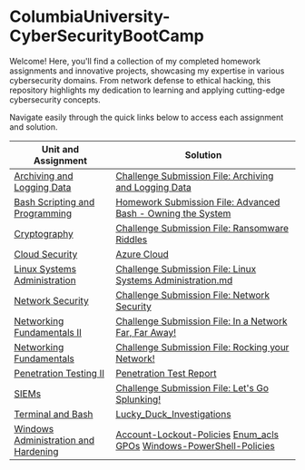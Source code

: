 # ColumbiaUniversity-CyberSecurityBootCamp
Welcome! Here, you'll find a collection of my completed homework assignments and innovative projects, showcasing my expertise in various cybersecurity domains. From network defense to ethical hacking, this repository highlights my dedication to learning and applying cutting-edge cybersecurity concepts.

Navigate easily through the quick links below to access each assignment and solution.

| Unit and Assignment  | Solution | 
| ------------- | ------------- | 
| [Archiving and Logging Data](https://github.com/CyberCuriosity8586/ColumbiaUniversity-CyberSecurityBootCamp/blob/4ebe98c3825828e58f81f4b7dee55dce4210a639/Archiving%20and%20Logging%20Data/Archiving%20and%20Logging%20Data.md)  | [Challenge Submission File: Archiving and Logging Data](https://github.com/CyberCuriosity8586/ColumbiaUniversity-CyberSecurityBootCamp/blob/4ebe98c3825828e58f81f4b7dee55dce4210a639/Archiving%20and%20Logging%20Data/Challenge%20Submission%20File%3A%20Archiving%20and%20Logging%20Data.md)  | 
| [Bash Scripting and Programming](https://github.com/CyberCuriosity8586/ColumbiaUniversity-CyberSecurityBootCamp/blob/4ebe98c3825828e58f81f4b7dee55dce4210a639/Bash%20Scripting%20and%20Programming/Bash%20Scripting%20and%20Programming.md)  | [Homework Submission File: Advanced Bash - Owning the System](https://github.com/CyberCuriosity8586/ColumbiaUniversity-CyberSecurityBootCamp/blob/4ebe98c3825828e58f81f4b7dee55dce4210a639/Bash%20Scripting%20and%20Programming/Challenge%20Submission%20File%3A%20Advanced%20Bash%3A%20Owning%20the%20System.md) |  
| [Cryptography](https://github.com/CyberCuriosity8586/ColumbiaUniversity-CyberSecurityBootCamp/blob/4ebe98c3825828e58f81f4b7dee55dce4210a639/Cryptography/Cryptography.md) | [Challenge Submission File: Ransomware Riddles](https://github.com/CyberCuriosity8586/ColumbiaUniversity-CyberSecurityBootCamp/blob/88921a38356b48f8098914f7cb347921d56dc96c/Cryptography/Challenge%20Submission%20File%3A%20Ransomware%20Riddles.md) |
| [Cloud Security](https://github.com/CyberCuriosity8586/ColumbiaUniversity-CyberSecurityBootCamp/blob/b9b76ae769663c1e0cf523d220a65e23b1077e1f/Cloud%20Security/Cloud%20Security.md)  | [Azure Cloud](https://github.com/CyberCuriosity8586/ColumbiaUniversity-CyberSecurityBootCamp/blob/b9b76ae769663c1e0cf523d220a65e23b1077e1f/Cloud%20Security/Azure-Cloud.md) |
| [Linux Systems Administration](https://github.com/CyberCuriosity8586/ColumbiaUniversity-CyberSecurityBootCamp/blob/88921a38356b48f8098914f7cb347921d56dc96c/Linux%20Systems%20Administration/Linux%20System%20Administration.md) | [Challenge Submission File: Linux Systems Administration.md](https://github.com/CyberCuriosity8586/ColumbiaUniversity-CyberSecurityBootCamp/blob/88921a38356b48f8098914f7cb347921d56dc96c/Linux%20Systems%20Administration/Challenge%20Submission%20File%3A%20Linux%20Systems%20Administration.md) |
| [Network Security](https://github.com/CyberCuriosity8586/ColumbiaUniversity-CyberSecurityBootCamp/blob/88921a38356b48f8098914f7cb347921d56dc96c/Network%20Security/Network%20Security.md) | [Challenge Submission File: Network Security](https://github.com/CyberCuriosity8586/ColumbiaUniversity-CyberSecurityBootCamp/blob/88921a38356b48f8098914f7cb347921d56dc96c/Network%20Security/Challenge%20Submission%20File%3A%20Network%20Security.md) |
| [Networking Fundamentals II](https://github.com/CyberCuriosity8586/ColumbiaUniversity-CyberSecurityBootCamp/blob/88921a38356b48f8098914f7cb347921d56dc96c/Networking%20Fundamentals%20II/Networking%20Fundamentals%20II.md) | [Challenge Submission File: In a Network Far, Far Away!](https://github.com/CyberCuriosity8586/ColumbiaUniversity-CyberSecurityBootCamp/blob/88921a38356b48f8098914f7cb347921d56dc96c/Networking%20Fundamentals%20II/Challenge%20Submission%20File%3A%20In%20a%20Network%20Far%2C%20Far%20Away!.md) |
| [Networking Fundamentals](https://github.com/CyberCuriosity8586/ColumbiaUniversity-CyberSecurityBootCamp/blob/88921a38356b48f8098914f7cb347921d56dc96c/Networking%20Fundamentals/Networking%20Fundamentals.md) | [Challenge Submission File: Rocking your Network!](https://github.com/CyberCuriosity8586/ColumbiaUniversity-CyberSecurityBootCamp/blob/88921a38356b48f8098914f7cb347921d56dc96c/Networking%20Fundamentals/Challenge%20Submission%20File%3A%20Rocking%20your%20Network!.md) |
| [Penetration Testing II](https://github.com/CyberCuriosity8586/ColumbiaUniversity-CyberSecurityBootCamp/blob/653f51b9d679161907f24748b860b29b6399717c/Penetration%20Testing%20II/Penetration%20Testing%20II.md) | [Penetration Test Report](https://github.com/CyberCuriosity8586/ColumbiaUniversity-CyberSecurityBootCamp/blob/653f51b9d679161907f24748b860b29b6399717c/Penetration%20Testing%20II/Penetration%20Test%20Report.md) |
| [SIEMs](https://github.com/CyberCuriosity8586/ColumbiaUniversity-CyberSecurityBootCamp/blob/37419f18e4761f131c088163bfd453dc849057e8/SIEMs/SIEMs.md) | [Challenge Submission File: Let's Go Splunking!](https://github.com/CyberCuriosity8586/ColumbiaUniversity-CyberSecurityBootCamp/blob/37419f18e4761f131c088163bfd453dc849057e8/SIEMs/Challenge%20Submission%20File%3A%20Let's%20Go%20Splunking!.md) |
| [Terminal and Bash](https://github.com/CyberCuriosity8586/ColumbiaUniversity-CyberSecurityBootCamp/blob/88921a38356b48f8098914f7cb347921d56dc96c/Terminal-and-Bash/Terminal%20and%20Bash.md) | [Lucky_Duck_Investigations](https://github.com/CyberCuriosity8586/ColumbiaUniversity-CyberSecurityBootCamp/tree/94b1c45aad6e2d7a580d80b0cf4f1fafd2ec042d/Terminal-and-Bash/Lucky_Duck_Investigations/Roulette_Loss_Investigation/Player_Dealer_Correlation) |
| [Windows Administration and Hardening](https://github.com/CyberCuriosity8586/ColumbiaUniversity-CyberSecurityBootCamp/blob/3b073306e4efcff297f1c5e617e8f40ebb447f12/Windows%20Administration%20and%20Hardening/Windows%20Administration%20and%20Hardening.md) | [Account-Lockout-Policies](https://github.com/CyberCuriosity8586/ColumbiaUniversity-CyberSecurityBootCamp/blob/3b073306e4efcff297f1c5e617e8f40ebb447f12/Windows%20Administration%20and%20Hardening/Account-Lockout-Policies.PNG) [Enum_acls](https://github.com/CyberCuriosity8586/ColumbiaUniversity-CyberSecurityBootCamp/blob/3b073306e4efcff297f1c5e617e8f40ebb447f12/Windows%20Administration%20and%20Hardening/Enum_acls.ps1) [GPOs](https://github.com/CyberCuriosity8586/ColumbiaUniversity-CyberSecurityBootCamp/blob/3b073306e4efcff297f1c5e617e8f40ebb447f12/Windows%20Administration%20and%20Hardening/GPOs.PNG) [Windows-PowerShell-Policies](https://github.com/CyberCuriosity8586/ColumbiaUniversity-CyberSecurityBootCamp/blob/3b073306e4efcff297f1c5e617e8f40ebb447f12/Windows%20Administration%20and%20Hardening/Windows-PowerShell-Policies.PNG) |


